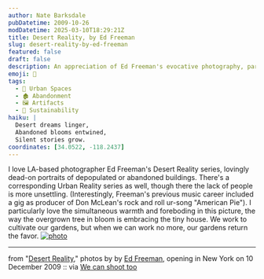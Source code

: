```yaml
---
author: Nate Barksdale
pubDatetime: 2009-10-26
modDatetime: 2025-03-10T18:29:21Z
title: Desert Reality, by Ed Freeman
slug: desert-reality-by-ed-freeman
featured: false
draft: false
description: An appreciation of Ed Freeman's evocative photography, particularly his Desert Reality series, captures the intimate relationship between nature and abandoned structures.
emoji: 🌵
tags:
  - 🌆 Urban Spaces
  - 🏚️ Abandonment
  - 🖼️ Artifacts
  - 🌱 Sustainability
haiku: |
  Desert dreams linger,  
  Abandoned blooms entwined,  
  Silent stories grow.
coordinates: [34.0522, -118.2437]
---
```


I love LA-based photographer Ed Freeman's Desert Reality series, lovingly dead-on portraits of depopulated or abandoned buildings. There's a corresponding Urban Reality series as well, though there the lack of people is more unsettling. (Interestingly, Freeman's previous music career included a gig as producer of Don McLean's rock and roll ur-song "American Pie"). I particularly love the simultaneous warmth and foreboding in this picture, the way the overgrown tree in bloom is embracing the tiny house. We work to cultivate our gardens, but when we can work no more, our gardens return the favor. [![photo](http://culture-making.com/media/60271.jpg)](http://wecanshoottoo.blogspot.com/2009/10/feature-ed-freeman.html)

---

from "[Desert Reality](http://wecanshoottoo.blogspot.com/2009/10/feature-ed-freeman.html)," photos by by [Ed Freeman](http://www.edfreeman.com/#a=0&at=0&mi=1&pt=0π=1&s=0&p=-1), opening in New York on 10 December 2009 :: via [We can shoot too](http://wecanshoottoo.blogspot.com/2009/10/feature-ed-freeman.html)

